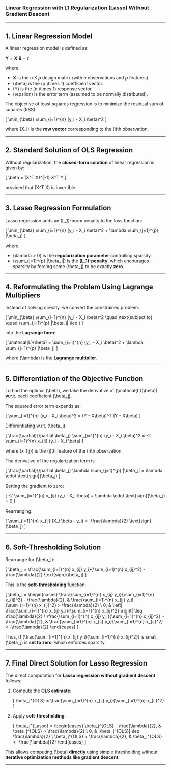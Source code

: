 ### **Linear Regression with L1 Regularization (Lasso) Without Gradient Descent**  
---

## **1. Linear Regression Model**  

A linear regression model is defined as:  

**Y** = **X** **B** + $\epsilon$

where:  
- **X** is the *n* X *p* design matrix (with *n* observations and *p* features).  
- \(\beta\) is the \(p \times 1\) coefficient vector.  
- \(Y\) is the \(n \times 1\) response vector.  
- \(\epsilon\) is the error term (assumed to be normally distributed).  

The objective of least squares regression is to minimize the residual sum of squares (RSS):

\[
\min_{\beta} \sum_{i=1}^{n} (y_i - X_i \beta)^2
\]

where \(X_i\) is the **row vector** corresponding to the \(i\)th observation.

---

## **2. Standard Solution of OLS Regression**  

Without regularization, the **closed-form solution** of linear regression is given by:

\[
\beta = (X^T X)^{-1} X^T Y
\]

provided that \(X^T X\) is invertible.

---

## **3. Lasso Regression Formulation**  

Lasso regression adds an \(L_1\)-norm penalty to the loss function:

\[
\min_{\beta} \sum_{i=1}^{n} (y_i - X_i \beta)^2 + \lambda \sum_{j=1}^{p} |\beta_j|
\]

where:  
- \(\lambda > 0\) is the **regularization parameter** controlling sparsity.  
- \(\sum_{j=1}^{p} |\beta_j|\) is the **\(L_1\)-penalty**, which encourages sparsity by forcing some \(\beta_j\) to be exactly **zero**.

---

## **4. Reformulating the Problem Using Lagrange Multipliers**  

Instead of solving directly, we convert the constrained problem:

\[
\min_{\beta} \sum_{i=1}^{n} (y_i - X_i \beta)^2 \quad \text{subject to} \quad \sum_{j=1}^{p} |\beta_j| \leq t
\]

into the **Lagrange form**:

\[
\mathcal{L}(\beta) = \sum_{i=1}^{n} (y_i - X_i \beta)^2 + \lambda \sum_{j=1}^{p} |\beta_j|
\]

where \(\lambda\) is the **Lagrange multiplier**.

---

## **5. Differentiation of the Objective Function**  

To find the optimal \(\beta\), we take the derivative of \(\mathcal{L}(\beta)\) **w.r.t.** each coefficient \(\beta_j\).  

The squared error term expands as:

\[
\sum_{i=1}^{n} (y_i - X_i \beta)^2 = (Y - X\beta)^T (Y - X\beta)
\]

Differentiating w.r.t. \(\beta_j\):

\[
\frac{\partial}{\partial \beta_j} \sum_{i=1}^{n} (y_i - X_i \beta)^2 = -2 \sum_{i=1}^{n} x_{ij} (y_i - X_i \beta)
\]

where \(x_{ij}\) is the \(j\)th feature of the \(i\)th observation.

The derivative of the regularization term is:

\[
\frac{\partial}{\partial \beta_j} \lambda \sum_{j=1}^{p} |\beta_j| = \lambda \cdot \text{sign}(\beta_j)
\]

Setting the gradient to zero:

\[
-2 \sum_{i=1}^{n} x_{ij} (y_i - X_i \beta) + \lambda \cdot \text{sign}(\beta_j) = 0
\]

Rearranging:

\[
\sum_{i=1}^{n} x_{ij} (X_i \beta - y_i) = -\frac{\lambda}{2} \text{sign}(\beta_j)
\]

---

## **6. Soft-Thresholding Solution**  

Rearrange for \(\beta_j\):

\[
\beta_j = \frac{\sum_{i=1}^{n} x_{ij} y_i}{\sum_{i=1}^{n} x_{ij}^2} - \frac{\lambda}{2} \text{sign}(\beta_j)
\]

This is the **soft-thresholding** function:

\[
\beta_j =
\begin{cases}
\frac{\sum_{i=1}^{n} x_{ij} y_i}{\sum_{i=1}^{n} x_{ij}^2} - \frac{\lambda}{2}, & \frac{\sum_{i=1}^{n} x_{ij} y_i}{\sum_{i=1}^{n} x_{ij}^2} > \frac{\lambda}{2} \\
0, & \left| \frac{\sum_{i=1}^{n} x_{ij} y_i}{\sum_{i=1}^{n} x_{ij}^2} \right| \leq \frac{\lambda}{2} \\
\frac{\sum_{i=1}^{n} x_{ij} y_i}{\sum_{i=1}^{n} x_{ij}^2} + \frac{\lambda}{2}, & \frac{\sum_{i=1}^{n} x_{ij} y_i}{\sum_{i=1}^{n} x_{ij}^2} < -\frac{\lambda}{2}
\end{cases}
\]

Thus, **if** \(\frac{\sum_{i=1}^{n} x_{ij} y_i}{\sum_{i=1}^{n} x_{ij}^2}\) is small, \(\beta_j\) is **set to zero**, which enforces sparsity.

---

## **7. Final Direct Solution for Lasso Regression**  

The direct computation for **Lasso regression without gradient descent** follows:

1. Compute the **OLS estimate**:

   \[
   \beta_j^{OLS} = \frac{\sum_{i=1}^{n} x_{ij} y_i}{\sum_{i=1}^{n} x_{ij}^2}
   \]

2. Apply **soft-thresholding**:

   \[
   \beta_j^{Lasso} =
   \begin{cases}
   \beta_j^{OLS} - \frac{\lambda}{2}, & \beta_j^{OLS} > \frac{\lambda}{2} \\
   0, & |\beta_j^{OLS}| \leq \frac{\lambda}{2} \\
   \beta_j^{OLS} + \frac{\lambda}{2}, & \beta_j^{OLS} < -\frac{\lambda}{2}
   \end{cases}
   \]

This allows computing \(\beta\) **directly** using simple thresholding without **iterative optimization methods like gradient descent**.

---
